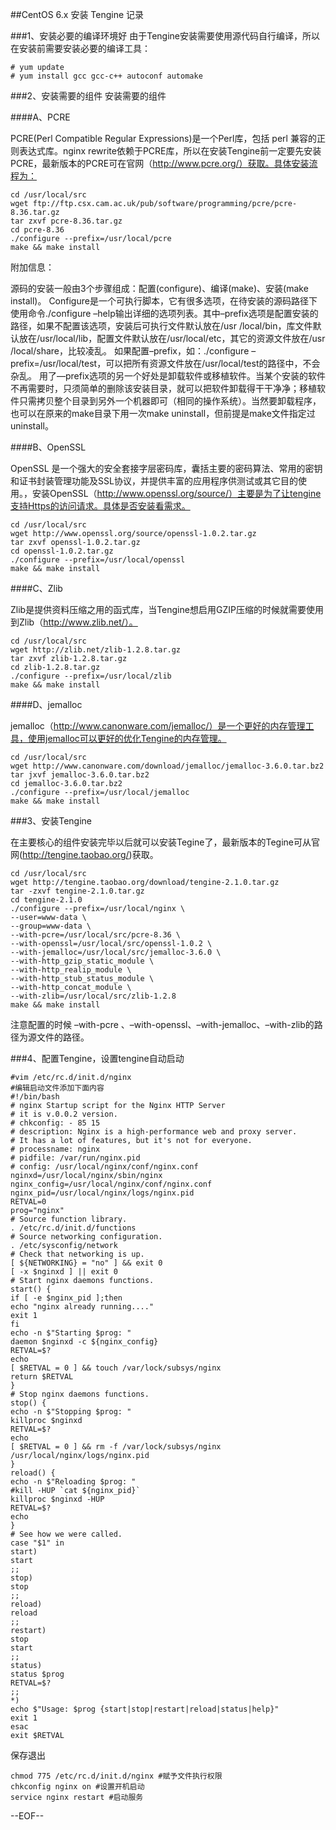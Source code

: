 ##CentOS 6.x 安装 Tengine 记录

###1、安装必要的编译环境好
由于Tengine安装需要使用源代码自行编译，所以在安装前需要安装必要的编译工具：

```shell
# yum update
# yum install gcc gcc-c++ autoconf automake
```
###2、安装需要的组件
安装需要的组件

####A、PCRE

PCRE(Perl Compatible Regular Expressions)是一个Perl库，包括 perl 兼容的正则表达式库。nginx rewrite依赖于PCRE库，所以在安装Tengine前一定要先安装PCRE，最新版本的PCRE可在官网（http://www.pcre.org/）获取。具体安装流程为：

```shell
cd /usr/local/src
wget ftp://ftp.csx.cam.ac.uk/pub/software/programming/pcre/pcre-8.36.tar.gz
tar zxvf pcre-8.36.tar.gz
cd pcre-8.36
./configure --prefix=/usr/local/pcre
make && make install
```
附加信息：

源码的安装一般由3个步骤组成：配置(configure)、编译(make)、安装(make install)。
Configure是一个可执行脚本，它有很多选项，在待安装的源码路径下使用命令./configure –help输出详细的选项列表。其中–prefix选项是配置安装的路径，如果不配置该选项，安装后可执行文件默认放在/usr /local/bin，库文件默认放在/usr/local/lib，配置文件默认放在/usr/local/etc，其它的资源文件放在/usr /local/share，比较凌乱。
如果配置–prefix，如：./configure –prefix=/usr/local/test，可以把所有资源文件放在/usr/local/test的路径中，不会杂乱。
用了—prefix选项的另一个好处是卸载软件或移植软件。当某个安装的软件不再需要时，只须简单的删除该安装目录，就可以把软件卸载得干干净净；移植软件只需拷贝整个目录到另外一个机器即可（相同的操作系统）。当然要卸载程序，也可以在原来的make目录下用一次make uninstall，但前提是make文件指定过uninstall。

####B、OpenSSL

OpenSSL 是一个强大的安全套接字层密码库，囊括主要的密码算法、常用的密钥和证书封装管理功能及SSL协议，并提供丰富的应用程序供测试或其它目的使用。，安装OpenSSL（http://www.openssl.org/source/）主要是为了让tengine支持Https的访问请求。具体是否安装看需求。
```shell
cd /usr/local/src
wget http://www.openssl.org/source/openssl-1.0.2.tar.gz
tar zxvf openssl-1.0.2.tar.gz
cd openssl-1.0.2.tar.gz
./configure --prefix=/usr/local/openssl
make && make install
```
####C、Zlib

Zlib是提供资料压缩之用的函式库，当Tengine想启用GZIP压缩的时候就需要使用到Zlib（http://www.zlib.net/）。
```shell
cd /usr/local/src
wget http://zlib.net/zlib-1.2.8.tar.gz
tar zxvf zlib-1.2.8.tar.gz
cd zlib-1.2.8.tar.gz
./configure --prefix=/usr/local/zlib
make && make install
```
####D、jemalloc

jemalloc（http://www.canonware.com/jemalloc/）是一个更好的内存管理工具，使用jemalloc可以更好的优化Tengine的内存管理。
```shell
cd /usr/local/src
wget http://www.canonware.com/download/jemalloc/jemalloc-3.6.0.tar.bz2
tar jxvf jemalloc-3.6.0.tar.bz2
cd jemalloc-3.6.0.tar.bz2
./configure --prefix=/usr/local/jemalloc
make && make install
```
###3、安装Tengine

在主要核心的组件安装完毕以后就可以安装Tegine了，最新版本的Tegine可从官网(http://tengine.taobao.org/)获取。
```shell
cd /usr/local/src
wget http://tengine.taobao.org/download/tengine-2.1.0.tar.gz
tar -zxvf tengine-2.1.0.tar.gz
cd tengine-2.1.0
./configure --prefix=/usr/local/nginx \
--user=www-data \
--group=www-data \
--with-pcre=/usr/local/src/pcre-8.36 \
--with-openssl=/usr/local/src/openssl-1.0.2 \
--with-jemalloc=/usr/local/src/jemalloc-3.6.0 \
--with-http_gzip_static_module \
--with-http_realip_module \
--with-http_stub_status_module \
--with-http_concat_module \
--with-zlib=/usr/local/src/zlib-1.2.8
make && make install
```
注意配置的时候 –with-pcre 、–with-openssl、–with-jemalloc、–with-zlib的路径为源文件的路径。

###4、配置Tengine，设置tengine自动启动
```shell
#vim /etc/rc.d/init.d/nginx
#编辑启动文件添加下面内容
#!/bin/bash
# nginx Startup script for the Nginx HTTP Server
# it is v.0.0.2 version.
# chkconfig: - 85 15
# description: Nginx is a high-performance web and proxy server.
# It has a lot of features, but it's not for everyone.
# processname: nginx
# pidfile: /var/run/nginx.pid
# config: /usr/local/nginx/conf/nginx.conf
nginxd=/usr/local/nginx/sbin/nginx
nginx_config=/usr/local/nginx/conf/nginx.conf
nginx_pid=/usr/local/nginx/logs/nginx.pid
RETVAL=0
prog="nginx"
# Source function library.
. /etc/rc.d/init.d/functions
# Source networking configuration.
. /etc/sysconfig/network
# Check that networking is up.
[ ${NETWORKING} = "no" ] && exit 0
[ -x $nginxd ] || exit 0
# Start nginx daemons functions.
start() {
if [ -e $nginx_pid ];then
echo "nginx already running...."
exit 1
fi
echo -n $"Starting $prog: "
daemon $nginxd -c ${nginx_config}
RETVAL=$?
echo
[ $RETVAL = 0 ] && touch /var/lock/subsys/nginx
return $RETVAL
}
# Stop nginx daemons functions.
stop() {
echo -n $"Stopping $prog: "
killproc $nginxd
RETVAL=$?
echo
[ $RETVAL = 0 ] && rm -f /var/lock/subsys/nginx /usr/local/nginx/logs/nginx.pid
}
reload() {
echo -n $"Reloading $prog: "
#kill -HUP `cat ${nginx_pid}`
killproc $nginxd -HUP
RETVAL=$?
echo
}
# See how we were called.
case "$1" in
start)
start
;;
stop)
stop
;;
reload)
reload
;;
restart)
stop
start
;;
status)
status $prog
RETVAL=$?
;;
*)
echo $"Usage: $prog {start|stop|restart|reload|status|help}"
exit 1
esac
exit $RETVAL
```

保存退出

```shell
chmod 775 /etc/rc.d/init.d/nginx #赋予文件执行权限
chkconfig nginx on #设置开机启动
service nginx restart #启动服务
```
--EOF--
